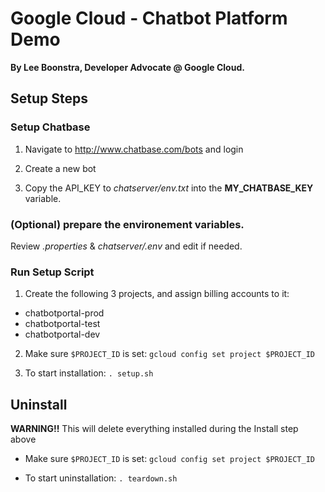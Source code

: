 # Google Cloud - Chatbot Platform Demo

**By Lee Boonstra, Developer Advocate @ Google Cloud.**

## Setup Steps

### Setup Chatbase

1. Navigate to http://www.chatbase.com/bots and login

1. Create a new bot

1. Copy the API_KEY to *chatserver/env.txt* into the **MY_CHATBASE_KEY** variable.

### (Optional) prepare the environement variables.

Review *.properties* & *chatserver/.env* and edit if needed.

### Run Setup Script

1. Create the following 3 projects, and assign billing accounts to it:

  - chatbotportal-prod
  - chatbotportal-test
  - chatbotportal-dev

2. Make sure `$PROJECT_ID` is set: `gcloud config set project $PROJECT_ID`

3. To start installation: `. setup.sh`

## Uninstall

**WARNING!!** This will delete everything installed during the Install step above

- Make sure `$PROJECT_ID` is set: `gcloud config set project $PROJECT_ID`

- To start uninstallation: `. teardown.sh`